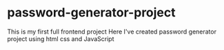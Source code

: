 # password-generator-project
This is my first full frontend project
Here I've created password generator project using html css and JavaScript 
